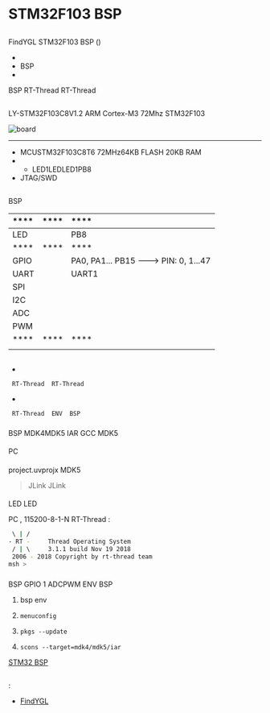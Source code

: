
# STM32F103  BSP 

## 

FindYGL STM32F103  BSP () 



- 
- BSP 
- 

 BSP RT-Thread  RT-Thread 

## 

LY-STM32F103C8V1.2  ARM Cortex-M3  72Mhz STM32F103 



![board](figures/board.jpg)

 **** 

- MCUSTM32F103C8T6 72MHz64KB FLASH 20KB RAM
- 
  - LED1LEDLED1PB8
-  JTAG/SWD

## 

 BSP 

| ****      | **** | ****                              |
| :----------------- | :----------: | :------------------------------------- |
| 	LED          |          |      PB8                         |
| ****      | **** | ****                              |
| GPIO              |          | PA0, PA1... PB15 ---> PIN: 0, 1...47|
| UART              |          | UART1                            |
| SPI               |      |                          |
| I2C               |      |                          |
| ADC               |      |                          |
| PWM               |      |                          |
| ****      | **** | ****                         |
|                   |              |                                  |

## 



- 

     RT-Thread  RT-Thread  

- 

     RT-Thread  ENV  BSP 


### 

 BSP  MDK4MDK5  IAR  GCC  MDK5 

#### 

 PC

#### 

 project.uvprojx  MDK5 

>  JLink  JLink 

#### 

 LED  LED 

 PC , 115200-8-1-N RT-Thread :

```bash
 \ | /
- RT -     Thread Operating System
 / | \     3.1.1 build Nov 19 2018
 2006 - 2018 Copyright by rt-thread team
msh >
```
### 

 BSP  GPIO  1  ADCPWM ENV BSP 

1.  bsp  env 

2. `menuconfig`

3. `pkgs --update`

4. `scons --target=mdk4/mdk5/iar` 

 [STM32  BSP ](../docs/STM32BSP.md)

## 



## 

:

- [FindYGL](https://github.com/FindYGL) 